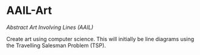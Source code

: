 AAIL-Art
========

*Abstract Art Involving Lines (AAIL)*

Create art using computer science.
This will initially be line diagrams using the Travelling Salesman Problem (TSP).
